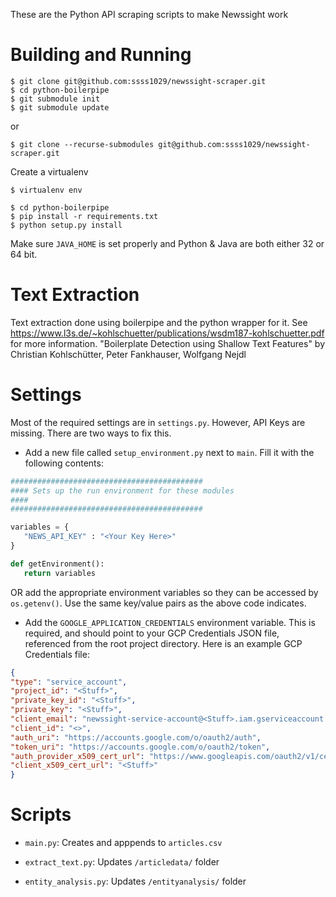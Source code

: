 These are the Python API scraping scripts to make Newssight work

# Building and Running
```
$ git clone git@github.com:ssss1029/newssight-scraper.git
$ cd python-boilerpipe
$ git submodule init
$ git submodule update
```
or
```
$ git clone --recurse-submodules git@github.com:ssss1029/newssight-scraper.git	
```

Create a virtualenv
```
$ virtualenv env
```

```
$ cd python-boilerpipe
$ pip install -r requirements.txt
$ python setup.py install
```

Make sure `JAVA_HOME` is set properly and Python & Java are both either 32 or 64 bit.

# Text Extraction
Text extraction done using boilerpipe and the python wrapper for it.
See https://www.l3s.de/~kohlschuetter/publications/wsdm187-kohlschuetter.pdf for more information. "Boilerplate Detection using Shallow Text Features" by Christian Kohlschütter, Peter Fankhauser, Wolfgang Nejdl

# Settings
Most of the required settings are in `settings.py`. However, API Keys are missing. There are two ways to fix this.
 - Add a new file called `setup_environment.py` next to `main`. Fill it with the following contents:
 ```python
###########################################
#### Sets up the run environment for these modules
####
###########################################

variables = {
	"NEWS_API_KEY" : "<Your Key Here>"
}

def getEnvironment():
	return variables
 ```
  OR add the appropriate environment variables so they can be accessed by `os.getenv()`. Use the same key/value pairs as the above code indicates.

  - Add the `GOOGLE_APPLICATION_CREDENTIALS` environment variable. This is required, and should point to your GCP Credentials JSON file, referenced from the root project directory. Here is an example GCP Credentials file:
  ```json
  {
  "type": "service_account",
  "project_id": "<Stuff>",
  "private_key_id": "<Stuff>",
  "private_key": "<Stuff>",
  "client_email": "newssight-service-account@<Stuff>.iam.gserviceaccount.com",
  "client_id": "<>",
  "auth_uri": "https://accounts.google.com/o/oauth2/auth",
  "token_uri": "https://accounts.google.com/o/oauth2/token",
  "auth_provider_x509_cert_url": "https://www.googleapis.com/oauth2/v1/certs",
  "client_x509_cert_url": "<Stuff>"
}
  ```

# Scripts
 - `main.py`: Creates and apppends to `articles.csv`

 - `extract_text.py`: Updates `/articledata/` folder

 - `entity_analysis.py`: Updates `/entityanalysis/` folder
  